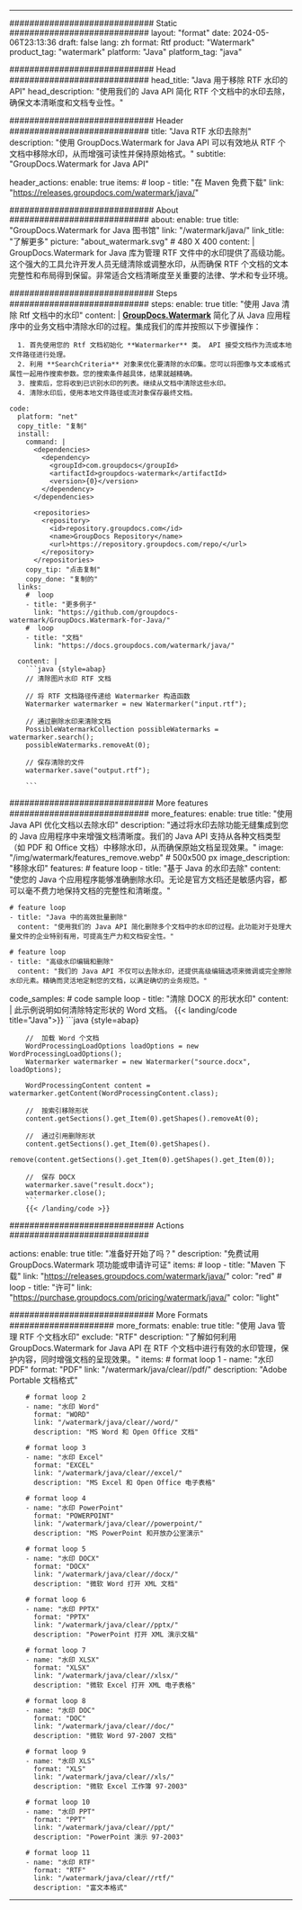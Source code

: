 
---
############################# Static ############################
layout: "format"
date:  2024-05-06T23:13:36
draft: false
lang: zh
format: Rtf
product: "Watermark"
product_tag: "watermark"
platform: "Java"
platform_tag: "java"

############################# Head ############################
head_title: "Java 用于移除 RTF 水印的 API"
head_description: "使用我们的 Java API 简化 RTF 个文档中的水印去除，确保文本清晰度和文档专业性。"

############################# Header ############################
title: "Java RTF 水印去除剂" 
description: "使用 GroupDocs.Watermark for Java API 可以有效地从 RTF 个文档中移除水印，从而增强可读性并保持原始格式。"
subtitle: "GroupDocs.Watermark for Java API" 

header_actions:
  enable: true
  items:
    #  loop
    - title: "在 Maven 免费下载"
      link: "https://releases.groupdocs.com/watermark/java/"
      
############################# About ############################
about:
    enable: true
    title: "GroupDocs.Watermark for Java 图书馆"
    link: "/watermark/java/"
    link_title: "了解更多"
    picture: "about_watermark.svg" # 480 X 400
    content: |
       GroupDocs.Watermark for Java 库为管理 RTF 文件中的水印提供了高级功能。这个强大的工具允许开发人员无缝清除或调整水印，从而确保 RTF 个文档的文本完整性和布局得到保留。非常适合文档清晰度至关重要的法律、学术和专业环境。

############################# Steps ############################
steps:
    enable: true
    title: "使用 Java 清除 Rtf 文档中的水印"
    content: |
      **[GroupDocs.Watermark](https://products.groupdocs.com/watermark/java/)** 简化了从 Java 应用程序中的业务文档中清除水印的过程。集成我们的库并按照以下步骤操作：
      
      1. 首先使用您的 Rtf 文档初始化 **Watermarker** 类。 API 接受文档作为流或本地文件路径进行处理。
      2. 利用 **SearchCriteria** 对象来优化要清除的水印集。您可以将图像与文本或格式属性一起用作搜索参数。您的搜索条件越具体，结果就越精确。
      3. 搜索后，您将收到已识别水印的列表。继续从文档中清除这些水印。
      4. 清除水印后，使用本地文件路径或流对象保存最终文档。
   
    code:
      platform: "net"
      copy_title: "复制"
      install:
        command: |
          <dependencies>
            <dependency>
              <groupId>com.groupdocs</groupId>
              <artifactId>groupdocs-watermark</artifactId>
              <version>{0}</version>
            </dependency>
          </dependencies>

          <repositories>
            <repository>
              <id>repository.groupdocs.com</id>
              <name>GroupDocs Repository</name>
              <url>https://repository.groupdocs.com/repo/</url>
            </repository>
          </repositories>
        copy_tip: "点击复制"
        copy_done: "复制的"
      links:
        #  loop
        - title: "更多例子"
          link: "https://github.com/groupdocs-watermark/GroupDocs.Watermark-for-Java/"
        #  loop
        - title: "文档"
          link: "https://docs.groupdocs.com/watermark/java/"
          
      content: |
        ```java {style=abap}
        // 清除图片水印 RTF 文档

        // 将 RTF 文档路径传递给 Watermarker 构造函数
        Watermarker watermarker = new Watermarker("input.rtf");
        
        // 通过删除水印来清除文档
        PossibleWatermarkCollection possibleWatermarks = watermarker.search();
        possibleWatermarks.removeAt(0);

        // 保存清除的文件
        watermarker.save("output.rtf");
        
        ```        
        
############################# More features ############################
more_features:
  enable: true
  title: "使用 Java API 优化文档以去除水印"
  description: "通过将水印去除功能无缝集成到您的 Java 应用程序中来增强文档清晰度。我们的 Java API 支持从各种文档类型（如 PDF 和 Office 文档）中移除水印，从而确保原始文档呈现效果。"
  image: "/img/watermark/features_remove.webp" # 500x500 px
  image_description: "移除水印"
  features:
    # feature loop
    - title: "基于 Java 的水印去除"
      content: "使您的 Java 个应用程序能够准确删除水印。无论是官方文档还是敏感内容，都可以毫不费力地保持文档的完整性和清晰度。"

    # feature loop
    - title: "Java 中的高效批量删除"
      content: "使用我们的 Java API 简化删除多个文档中的水印的过程。此功能对于处理大量文件的企业特别有用，可提高生产力和文档安全性。"

    # feature loop
    - title: "高级水印编辑和删除"
      content: "我们的 Java API 不仅可以去除水印，还提供高级编辑选项来微调或完全擦除水印元素。精确而灵活地定制您的文档，以满足确切的业务规范。"
      
  code_samples:
    # code sample loop
    - title: "清除 DOCX 的形状水印"
      content: |
        此示例说明如何清除特定形状的 Word 文档。
        {{< landing/code title="Java">}}
        ```java {style=abap}
        
        //  加载 Word 个文档
        WordProcessingLoadOptions loadOptions = new WordProcessingLoadOptions();
        Watermarker watermarker = new Watermarker("source.docx", loadOptions);

        WordProcessingContent content = watermarker.getContent(WordProcessingContent.class);

        //  按索引移除形状
        content.getSections().get_Item(0).getShapes().removeAt(0);

        //  通过引用删除形状
        content.getSections().get_Item(0).getShapes().
            remove(content.getSections().get_Item(0).getShapes().get_Item(0));

        //  保存 DOCX
        watermarker.save("result.docx");
        watermarker.close();
        ```
        {{< /landing/code >}}


############################# Actions ############################

actions:
  enable: true
  title: "准备好开始了吗？"
  description: "免费试用 GroupDocs.Watermark 项功能或申请许可证"
  items:
    #  loop
    - title: "Maven 下载"
      link: "https://releases.groupdocs.com/watermark/java/"
      color: "red"
        #  loop
    - title: "许可"
      link: "https://purchase.groupdocs.com/pricing/watermark/java/"
      color: "light"


############################# More Formats #####################
more_formats:
    enable: true
    title: "使用 Java 管理 RTF 个文档水印"
    exclude: "RTF"
    description: "了解如何利用 GroupDocs.Watermark for Java API 在 RTF 个文档中进行有效的水印管理，保护内容，同时增强文档的呈现效果。"
    items: 
        # format loop 1
        - name: "水印 PDF"
          format: "PDF"
          link: "/watermark/java/clear//pdf/"
          description: "Adobe Portable 文档格式"

        # format loop 2
        - name: "水印 Word"
          format: "WORD"
          link: "/watermark/java/clear//word/"
          description: "MS Word 和 Open Office 文档"
          
        # format loop 3
        - name: "水印 Excel"
          format: "EXCEL"
          link: "/watermark/java/clear//excel/"
          description: "MS Excel 和 Open Office 电子表格"

        # format loop 4
        - name: "水印 PowerPoint"
          format: "POWERPOINT"
          link: "/watermark/java/clear//powerpoint/"
          description: "MS PowerPoint 和开放办公室演示"

        # format loop 5
        - name: "水印 DOCX"
          format: "DOCX"
          link: "/watermark/java/clear//docx/"
          description: "微软 Word 打开 XML 文档"
          
        # format loop 6
        - name: "水印 PPTX"
          format: "PPTX"
          link: "/watermark/java/clear//pptx/"
          description: "PowerPoint 打开 XML 演示文稿"
          
        # format loop 7
        - name: "水印 XLSX"
          format: "XLSX"
          link: "/watermark/java/clear//xlsx/"
          description: "微软 Excel 打开 XML 电子表格"

        # format loop 8
        - name: "水印 DOC"
          format: "DOC"
          link: "/watermark/java/clear//doc/"
          description: "微软 Word 97-2007 文档"

        # format loop 9
        - name: "水印 XLS"
          format: "XLS"
          link: "/watermark/java/clear//xls/"
          description: "微软 Excel 工作簿 97-2003"

        # format loop 10
        - name: "水印 PPT"
          format: "PPT"
          link: "/watermark/java/clear//ppt/"
          description: "PowerPoint 演示 97-2003"

        # format loop 11
        - name: "水印 RTF"
          format: "RTF"
          link: "/watermark/java/clear//rtf/"
          description: "富文本格式"

---